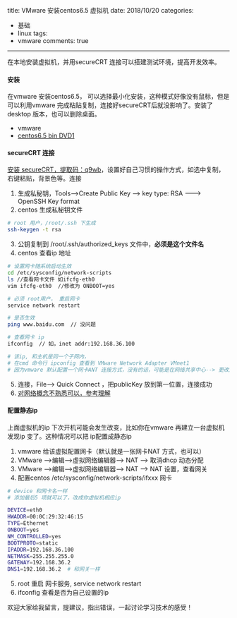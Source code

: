 title: VMware 安装centos6.5 虚拟机
date: 2018/10/20
categories:

- 基础
- linux
tags:
- vmware
comments: true
---

在本地安装虚拟机，并用secureCRT 连接可以搭建测试环境，提高开发效率。

#### 安装

在vmware 安装centos6.5， 可以选择最小化安装，这种模式好像没有鼠标，但是可以利用vmware 完成粘贴复制，连接好secureCRT后就没影响了。安装了desktop 版本，也可以删除桌面。
-  vmware
-  [centos6.5 bin DVD1](<http://mirror.nsc.liu.se/centos-store/6.5/isos/x86_64/>)

#### secureCRT 连接

[安装 secureCRT，提取码：q9wb](https://pan.baidu.com/s/1sfA3-9WxuR7f-aRJGQtntw)，设置好自己习惯的操作方式，如选中复制，右键粘贴，背景色等。连接
1. 生成私秘钥，Tools-->Create Public Key --> key type: RSA ---> OpenSSH Key format
2. centos 生成私秘钥文件
```bash
# root 用户，/root/.ssh 下生成
ssh-keygen -t rsa 
```
3. 公钥复制到 /root/.ssh/authorized_keys  文件中，**必须是这个文件名**
4. centos 查看ip 地址
```bash
# 设置网卡随系统启动生效
cd /etc/sysconfig/network-scripts
ls //查看网卡文件 如ifcfg-eth0
vim ifcfg-eth0  //修改为 ONBOOT=yes

# 必须 root用户， 重启网卡
service network restart

# 是否生效
ping www.baidu.com  // 没问题

# 查看网卡 ip 
ifconfig  // 如，inet addr:192.168.36.100

# 该ip, 和主机是同一个子网内，
# 在cmd 命令行 ipconfig 查看到 VMware Network Adapter VMnet1
# 因为vmware 默认配置一个网卡ANT 连接方式，没有的话，可能是在网络共享中心--> 更改适配器设置 禁用了
```
5. 连接，File--> Quick Connect ，把publicKey 放到第一位置，连接成功
6. [对网络概念不熟悉可以，参考理解](https://blog.51cto.com/zhoutao/93629)

#### 配置静态ip
上面虚拟机的ip 下次开机可能会发生改变，比如你在vmware 再建立一台虚拟机发现ip 变了。这种情况可以把 ip配置成静态ip
1. vmware 给该虚拟配置网卡（默认就是一张网卡NAT 方式，也可以）
2. VMware -->编辑-->虚拟网络编辑器--> NAT --> 取消dhcp 动态分配
3. VMware -->编辑-->虚拟网络编辑器--> NAT --> NAT 设置，查看网关
4. 配置centos /etc/sysconfig/network-scripts/ifxxx 网卡
```bash
# device 和网卡名一样
# 添加最后5 项就可以了，改成你虚拟机相应ip

DEVICE=eth0
HWADDR=00:0C:29:32:46:15
TYPE=Ethernet
ONBOOT=yes
NM_CONTROLLED=yes
BOOTPROTO=static
IPADDR=192.168.36.100
NETMASK=255.255.255.0
GATEWAY=192.168.36.2
DNS1=192.168.36.2  # 和网关一样 
```
5. root 重启 网卡服务,  service network restart
6. ifconfig  查看是否为自己设置的ip



欢迎大家给我留言，提建议，指出错误，一起讨论学习技术的感受！